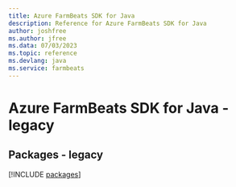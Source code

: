 ```yaml
---
title: Azure FarmBeats SDK for Java
description: Reference for Azure FarmBeats SDK for Java
author: joshfree
ms.author: jfree
ms.data: 07/03/2023
ms.topic: reference
ms.devlang: java
ms.service: farmbeats
---
```

# Azure FarmBeats SDK for Java - legacy
## Packages - legacy
[!INCLUDE [packages](farmbeats-index.md)]